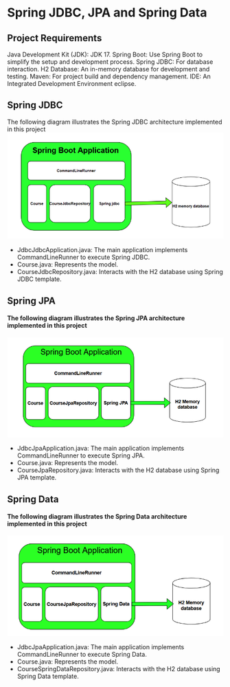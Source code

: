 # Spring JDBC, JPA and Spring Data

## Project Requirements

Java Development Kit (JDK): JDK 17.
Spring Boot: Use Spring Boot to simplify the setup and development process.
Spring JDBC: For database interaction.
H2 Database: An in-memory database for development and testing.
Maven: For project build and dependency management.
IDE: An Integrated Development Environment eclipse.

## Spring JDBC
The following diagram illustrates the Spring JDBC architecture implemented in this project
![Spring jdbc](/assets/images/jdbc.png)

- JdbcJdbcApplication.java: The main application implements CommandLineRunner to execute Spring JDBC.
- Course.java: Represents the model.
- CourseJdbcRepository.java: Interacts with the H2 database using Spring JDBC template.

## Spring JPA
#### The following diagram illustrates the Spring JPA architecture implemented in this project
![Spring jpa](/assets/images/jpa.png)

- JdbcJpaApplication.java: The main application implements CommandLineRunner to execute Spring JPA.
- Course.java: Represents the model.
- CourseJpaRepository.java: Interacts with the H2 database using Spring JPA template.

## Spring Data
#### The following diagram illustrates the Spring Data architecture implemented in this project
![Spring Data](/assets/images/springdata.png)

- JdbcJpaApplication.java: The main application implements CommandLineRunner to execute Spring Data.
- Course.java: Represents the model.
- CourseSpringDataRepository.java: Interacts with the H2 database using Spring Data template.